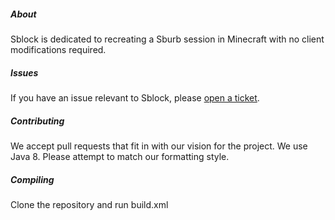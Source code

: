 ##### About
Sblock is dedicated to recreating a Sburb session in Minecraft with no client modifications required.

##### Issues
If you have an issue relevant to Sblock, please [open a ticket](https://github.com/SblockCo/Sblock/issues/new).

##### Contributing
We accept pull requests that fit in with our vision for the project. We use Java 8. Please attempt to match our formatting style.

##### Compiling
Clone the repository and run build.xml
